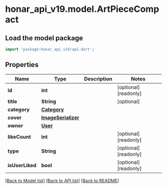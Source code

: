 # honar_api_v19.model.ArtPieceCompact

## Load the model package
```dart
import 'package:honar_api_v19/api.dart';
```

## Properties
Name | Type | Description | Notes
------------ | ------------- | ------------- | -------------
**id** | **int** |  | [optional] [readonly] 
**title** | **String** |  | [optional] 
**category** | [**Category**](Category.md) |  | 
**cover** | [**ImageSerializer**](ImageSerializer.md) |  | 
**owner** | [**User**](User.md) |  | 
**likeCount** | **int** |  | [optional] [readonly] 
**type** | **String** |  | [optional] [readonly] 
**isUserLiked** | **bool** |  | [optional] [readonly] 

[[Back to Model list]](../README.md#documentation-for-models) [[Back to API list]](../README.md#documentation-for-api-endpoints) [[Back to README]](../README.md)


